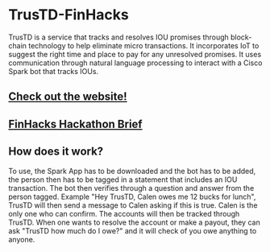 # TrusTD-FinHacks

TrusTD is a service that tracks and resolves IOU promises through block-chain technology to help eliminate micro transactions. It incorporates IoT to suggest the right time and place to pay for any unresolved promises. It uses communication through natural language processing to interact with a Cisco Spark bot that tracks IOUs.

## [Check out the website!](http://trustd.herokuapp.com/)

## [FinHacks Hackathon Brief](https://www.hackworks.com/finhacks/teams/trustd)

## How does it work?

To use, the Spark App has to be downloaded and the bot has to be added, the person then has to be tagged in a statement that includes an IOU transaction. The bot then verifies through a question and answer from the person tagged. Example "Hey TrusTD, Calen owes me 12 bucks for lunch", TrusTD will then send a message to Calen asking if this is true. Calen is the only one who can confirm. The accounts will then be tracked through TrusTD. When one wants to resolve the account or make a payout, they can ask "TrusTD how much do I owe?" and it will check of you owe anything to anyone.

